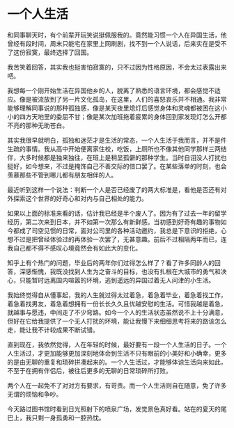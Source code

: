 # 一个人生活

和同事聊天时，有个前辈开玩笑说挺佩服我的。竟然能习惯一个人在异国生活，他曾经有段时间，周末只能宅在家里上网刷剧，找不到一个人说话，后来实在是受不了这份寂寞，最终选择了回国。

我苦笑着回答，其实我也挺害怕寂寞的，只不过因为性格原因，不会太过表露出来吧。

我想每一个刚开始生活在异国他乡的人，脱离了熟悉的语言环境，都会感觉不适应。像是被流放到了另一片文化孤岛，在这里，人们的喜怒哀乐并不相通。我非常能够理解同事说的那种孤独感，像是某天夜里熄灯后感觉身体和灵魂都被困在这小小的四方天地里的委屈不甘；像是某次加班拖着疲累的身体回到家发现灯怎么开都不亮的那种无助苍白。

其实我很早就明白，孤独和迷茫才是生活的常态，一个人生活于我而言，并不是件生疏的事情。我从高中开始便离家住校，吃饭，上厕所也不像其他同学那样三两结伴，大多时候都是独来独往，在班上是稍显孤僻的那种学生。当时自诩没人打扰也挺好，如今想来，不过是掩饰自己不善交际的借口罢了。在某些落单的时刻，也会羡慕那些不管到哪儿都有朋友相伴的人。

最近听到这样一个说法：判断一个人是否已经废了的两大标准是，看他是否还有对外探索这个世界的好奇心和对内与自己相处的能力。

如果以上面的标准来看的话，估计我已经是半个废人了。因为有了过去一年的留学经历，第二次来到日本，并不如第一次那么有新鲜感。当初感到好奇有趣的事物如今都成了司空见惯的日常，面对公司里的各种活动邀约，我总是下意识的拒绝，心想不过是把曾经体验过的再体验一次罢了，无甚意趣。前后不过相隔两年而已，连我自己都不得不感叹心境竟然会有如此大的变化。

知乎上有个热门的问题，毕业后的两年你们过得怎么样了？看了许多同龄人的回答，深感惭愧，我既没找到人生为之奋斗的目标，也没有扎根在大城市的勇气和决心，只能暂时远离国内喧嚣的环境，逃到遥远的异国过着无人问津的小生活。

我始终觉得自从懂事起，我的人生就过得太过着急，着急着毕业，着急着找工作，着急着找男友，着急着想拥有一份长长久久且优越安慰的生活。可惜我越是着急，就越事与愿违，中间走了不少弯路。如今一个人的生活状态虽然说不上十分满意，但好在它给我提供了一个无人打扰的环境，能让我慢下来细细思考将来的路该怎么走，能让我不计较成果不断试错。

直到现在，我依然觉得，人在年轻的时候，最好要有一段一个人生活的日子。一个人生活过，才更加能够更加深刻地体会到生活不只有眼前的小美好和小确幸，更多的是由无聊的重复和琐碎拼凑起来的。一个人生活过，才能够体谅生活向来如此，不至于在拥有伴侣后，被往后更多的无聊的日常琐碎所打败。

两个人在一起免不了对对方有要求，有苛责。而一个人生活则自在随意，免了许多无谓的烦恼和争吵。

今天路过图书馆时看到日光照射下的喷泉广场，发觉景色真好看。站在的夏天的尾巴上，我只剩一身孤勇和一腔热忱。
